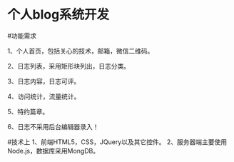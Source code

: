 # 个人blog系统开发

#功能需求

1、个人首页，包括关心的技术，邮箱，微信二维码。

2、日志列表，采用矩形块列出，日志分类。

3、日志内容，日志可评。

4、访问统计，流量统计。

5、特约篇章。

6、日志不采用后台编辑器录入！

#技术上
1、前端HTML5，CSS，JQuery以及其它控件。
2、服务器端主要使用Node.js，数据库采用MongDB。

